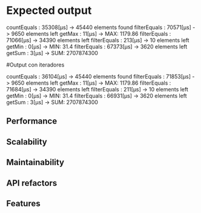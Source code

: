 # Expected output

countEquals : 35308[µs] -> 45440 elements found
filterEquals : 70571[µs] -> 9650 elements left
getMax : 11[µs] -> MAX: 1179.86
filterEquals : 71066[µs] -> 34390 elements left
filterEquals : 213[µs] -> 10 elements left
getMin : 0[µs] -> MIN: 31.4
filterEquals : 67373[µs] -> 3620 elements left
getSum : 3[µs] -> SUM: 2707874300

#Output con iteradores

countEquals : 36104[µs] -> 45440 elements found
filterEquals : 71853[µs] -> 9650 elements left
getMax : 11[µs] -> MAX: 1179.86
filterEquals : 71684[µs] -> 34390 elements left
filterEquals : 211[µs] -> 10 elements left
getMin : 0[µs] -> MIN: 31.4
filterEquals : 66931[µs] -> 3620 elements left
getSum : 3[µs] -> SUM: 2707874300


## Performance


## Scalability


## Maintainability


## API refactors


## Features

